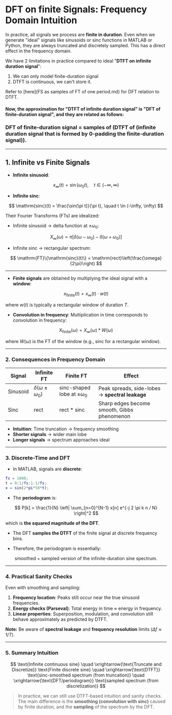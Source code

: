 # DFT on finite Signals: Frequency Domain Intuition

In practice, all signals we process are **finite in duration**. Even when we generate "ideal" signals like sinusoids or sinc functions in MATLAB or Python, they are always truncated and discretely sampled. This has a direct effect in the frequency domain.

We have 2 limitations in practice compared to ideal "**DTFT on infinite duration signal**":
1. We can only model finite-duration signal
2. DTFT is continuous, we can't store it.

Refer to [here](FS as samples of FT of one period.md) for DFT relation to DTFT.

#### Now, the approximation for "**DTFT of infinite duration signal**" is "**DFT of finite-duration signal**", and they are related as follows:  
### DFT of finite-duration signal = samples of (DTFT of (infinite duration signal that is formed by 0-padding the finite-duration signal)).    
---

## 1. Infinite vs Finite Signals

- **Infinite sinusoid**:

$$
x_\infty(t) = \sin(\omega_0 t), \quad t \in (-\infty, \infty)
$$
- **Infinite sinc**:

$$
\mathrm{sinc}(t) = \frac{\sin(\pi t)}{\pi t}, \quad t \in (-\infty, \infty)
$$

Their Fourier Transforms (FTs) are idealized:

- Infinite sinusoid → delta function at $\pm \omega_0$:

$$
X_\infty(\omega) = \pi \left[\delta(\omega - \omega_0) - \delta(\omega + \omega_0)\right]
$$
- Infinite sinc → rectangular spectrum:
  
$$
\mathrm{FT}\{\mathrm{sinc}(t)\} = \mathrm{rect}\left(\frac{\omega}{2\pi}\right)
$$

---

- **Finite signals** are obtained by multiplying the ideal signal with a **window**:

$$
x_\text{finite}(t) = x_\infty(t) \cdot w(t)
$$

where $w(t)$ is typically a rectangular window of duration $T$.

- **Convolution in frequency**: Multiplication in time corresponds to convolution in frequency:

$$
X_\text{finite}(\omega) = X_\infty(\omega) * W(\omega)
$$

where $W(\omega)$ is the FT of the window (e.g., $\mathrm{sinc}$ for a rectangular window).

---

### 2. Consequences in Frequency Domain

| Signal | Infinite FT | Finite FT | Effect |
|--------|------------|-----------|-------|
| Sinusoid | $\delta(\omega\pm \omega_0)$ | sinc-shaped lobe at $\pm \omega_0$ | Peak spreads, side-lobes → **spectral leakage** |
| Sinc | rect | rect * sinc | Sharp edges become smooth, Gibbs phenomenon |

- **Intuition**: Time truncation → frequency smoothing  
- **Shorter signals** → wider main lobe  
- **Longer signals** → spectrum approaches ideal

---

### 3. Discrete-Time and DFT

- In MATLAB, signals are **discrete**:

```matlab
fs = 1000; 
t = 0:1/fs:1-1/fs; 
x = sin(2*pi*50*t);
````

* The **periodogram** is:

$$
P[k] = \frac{1}{N} \left| \sum_{n=0}^{N-1} x[n] e^{-j 2 \pi k n / N} \right|^2
$$
  
  which is **the squared magnitude of the DFT**.

* The DFT **samples the DTFT** of the finite signal at discrete frequency bins.

* Therefore, the periodogram is essentially:

$$
\text{smoothed + sampled version of the infinite-duration sine spectrum.}
$$

---

### 4. Practical Sanity Checks

Even with smoothing and sampling:

1. **Frequency location**: Peaks still occur near the true sinusoid frequencies.
2. **Energy checks (Parseval)**: Total energy in time ≈ energy in frequency.
3. **Linear properties**: Superposition, modulation, and convolution still behave approximately as predicted by DTFT.

**Note:** Be aware of **spectral leakage** and **frequency resolution** limits ($\Delta f \approx 1/T$).

---

### 5. Summary Intuition

$$
\text{Infinite continuous sine} \quad \xrightarrow{\text{Truncate and Discretize}} \text{Finite discrete sine} \quad \xrightarrow{\text{DTFT}} \text{sinc-smoothed spectrum (from truncation)} \quad \xrightarrow{\text{DFT/periodogram}} \text{sampled spectrum (from discretization)}
$$

> In practice, we can still use DTFT-based intuition and sanity checks. The main difference is the **smoothing (convolution with sinc)** caused by finite duration, and the **sampling** of the spectrum by the DFT.


